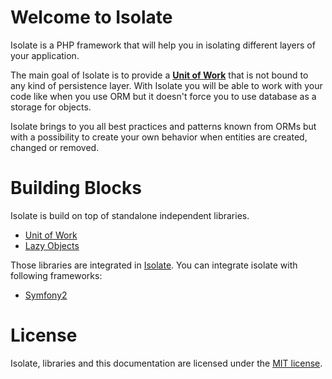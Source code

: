 # Welcome to Isolate

Isolate is a PHP framework that will help you in isolating different layers of your application.

The main goal of Isolate is to provide a [**Unit of Work**](http://martinfowler.com/eaaCatalog/unitOfWork.html) that
is not bound to any kind of persistence layer. With Isolate you will be able to work with your code like when you
use ORM but it doesn't force you to use database as a storage for objects.

Isolate brings to you all best practices and patterns known from ORMs but with a possibility
to create your own behavior when entities are created, changed or removed.

# Building Blocks

Isolate is build on top of standalone independent libraries.

- [Unit of Work](unit-of-work/getting-started.md)
- [Lazy Objects](lazy-objects/getting-started.md)

Those libraries are integrated in [Isolate](https://github.com/isolate-org/isolate).
You can integrate isolate with following frameworks:

- [Symfony2](integration/symfony-bundle.md)

# License

Isolate, libraries and this documentation are licensed under the [MIT license](https://github.com/isolate-org/documentation/blob/master/LICENSE).
